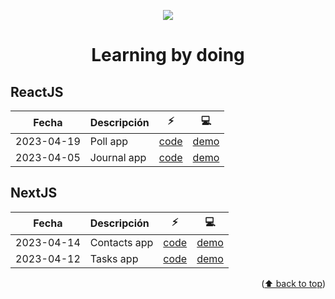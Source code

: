 <a name="readme-top"></a>

<div align="center">
  <img src="https://skillicons.dev/icons?i=astro,go,next,nodejs,react,svelte,dotnet" />
  <h1>Learning by doing</h1>
</div>

## ReactJS

| Fecha      | Descripción | :zap:                               | :computer:                          |
| ---------- | :---------- | ----------------------------------- | ----------------------------------- |
| 2023-04-19 | Poll app    | [code][2023-04-19-poll-app-code]    | [demo][2023-04-19-poll-app-demo]    |
| 2023-04-05 | Journal app | [code][2023-04-05-journal-app-code] | [demo][2023-04-05-journal-app-demo] |

## NextJS

| Fecha      | Descripción  | :zap:                                | :computer:                           |
| ---------- | :----------- | ------------------------------------ | ------------------------------------ |
| 2023-04-14 | Contacts app | [code][2023-04-14-contacts-app-code] | [demo][2023-04-14-contacts-app-demo] |
| 2023-04-12 | Tasks app    | [code][2023-04-12-tasks-app-code]    | [demo][2023-04-12-tasks-app-demo]    |

<p align="right">(<a target="_blank" href="#readme-top">⬆️ back to top</a>)</p>

<!-- Referencias ReactJS -->

[2023-04-19-poll-app-code]: https://github.com/refpx/learning-by-doing/tree/main/code/react/poll-app
[2023-04-19-poll-app-demo]: #
[2023-04-05-journal-app-code]: https://github.com/refpx/learning-by-doing/tree/main/code/react/journal-app
[2023-04-05-journal-app-demo]: #

<!-- Referencias NextJS -->

[2023-04-14-contacts-app-code]: https://github.com/refpx/learning-by-doing/tree/main/code/next/contacts-app
[2023-04-14-contacts-app-demo]: #
[2023-04-12-tasks-app-code]: https://github.com/refpx/learning-by-doing/tree/main/code/next/tasks-app
[2023-04-12-tasks-app-demo]: #
